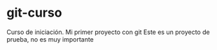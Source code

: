# git-curso
Curso de iniciación.  Mi primer proyecto con git
Este es un proyecto de prueba, no es muy importante
